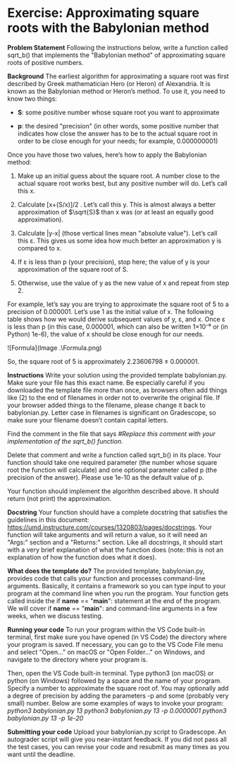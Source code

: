 # Exercise: Approximating square roots with the Babylonian method

**Problem Statement**
Following the instructions below, write a function called sqrt_b() that implements the "Babylonian method" of approximating square roots of positive numbers.

**Background**
The earliest algorithm for approximating a square root was first described by Greek mathematician Hero (or Heron) of Alexandria. It is known as the Babylonian method or Heron’s method. To use it, you need to know two things:

- **S**: some positive number whose square root you want to approximate

- **p**: the desired "precision" (in other words, some positive number that indicates how close the answer has to be to the actual square root in order to be close enough for your needs; for example, 0.000000001)

Once you have those two values, here’s how to apply the Babylonian method:

1. Make up an initial guess about the square root. A number close 
   to the actual square root works best, but any positive number will do. Let’s call this x.

2. Calculate [x+(S/x)]/2 . Let’s call this y. This is almost always a 
   better approximation of $\sqrt{S}$ than x was (or at least an equally good approximation).

3. Calculate |y-x| (those vertical lines mean "absolute value"). 
   Let’s call this ε. This gives us some idea how much better an approximation y is compared to x.

4. If ε is less than p (your precision), stop here; the value of 
   y is your approximation of the square root of S.

5. Otherwise, use the value of y as the new value of x and repeat 
   from step 2.

For example, let’s say you are trying to approximate the square root of 5 to a precision of 0.000001. Let’s use 1 as the initial value of x. The following table shows how we would derive subsequent values of y, ε, and x. Once ε is less than p (in this case, 0.000001, which can also be written 1×10⁻⁶ or (in Python) 1e-6), the value of x should be close enough for our needs.

![Formula](Image .\Formula.png)

So, the square root of 5 is approximately 2.23606798 ± 0.000001.

**Instructions**
Write your solution using the provided template babylonian.py. Make sure your file has this exact name. Be especially careful if you downloaded the template file more than once, as browsers often add things like (2) to the end of filenames in order not to overwrite the original file. If your browser added things to the filename, please change it back to babylonian.py. Letter case in filenames is significant on Gradescope, so make sure your filename doesn’t contain capital letters.

Find the comment in the file that says
*#Replace this comment with your implementation of the sqrt_b() function.*

Delete that comment and write a function called sqrt_b() in its place. Your function should take one required parameter (the number whose square root the function will calculate) and one optional parameter called p (the precision of the answer). Please use 1e-10 as the default value of p.

Your function should implement the algorithm described above. It should return (not print) the approximation.

**Docstring**
Your function should have a complete docstring that satisfies the guidelines in this document: https://umd.instructure.com/courses/1320803/pages/docstrings. Your function will take arguments and will return a value, so it will need an "Args:" section and a "Returns:" section. Like all docstrings, it should start with a very brief explanation of what the function does (note: this is not an explanation of how the function does what it does).

**What does the template do?**
The provided template, babylonian.py, provides code that calls your function and processes command-line arguments. Basically, it contains a framework so you can type input to your program at the command line when you run the program. Your function gets called inside the if __name__ == "__main__": statement at the end of the program. We will cover if __name__ == "__main__": and command-line arguments in a few weeks, when we discuss testing.

**Running your code**
To run your program within the VS Code built-in terminal, first make sure you have opened (in VS Code) the directory where your program is saved. If necessary, you can go to the VS Code File menu and select "Open…​​" on macOS or "Open Folder…​" on Windows, and navigate to the directory where your program is.

Then, open the VS Code built-in terminal. Type python3 (on macOS) or python (on Windows) followed by a space and the name of your program. Specify a number to approximate the square root of. You may optionally add a degree of precision by adding the parameters -p and some (probably very small) number. Below are some examples of ways to invoke your program:
*python3 babylonian.py 13*
*python3 babylonian.py 13 -p 0.0000001*
*python3 babylonian.py 13 -p 1e-20*

**Submitting your code**
Upload your babylonian.py script to Gradescope. An autograder script will give you near-instant feedback. If you did not pass all the test cases, you can revise your code and resubmit as many times as you want until the deadline.